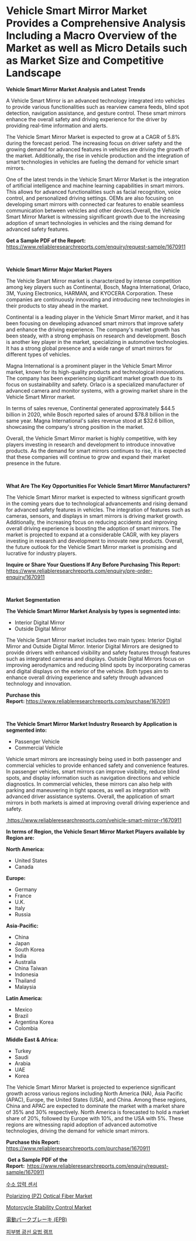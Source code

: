 <p><h1>Vehicle Smart Mirror Market Provides a Comprehensive Analysis Including a Macro Overview of the Market as well as Micro Details such as Market Size and Competitive Landscape</h1></p><p><strong>Vehicle Smart Mirror Market Analysis and Latest Trends</strong></p>
<p><p>A Vehicle Smart Mirror is an advanced technology integrated into vehicles to provide various functionalities such as rearview camera feeds, blind spot detection, navigation assistance, and gesture control. These smart mirrors enhance the overall safety and driving experience for the driver by providing real-time information and alerts.</p><p>The Vehicle Smart Mirror Market is expected to grow at a CAGR of 5.8% during the forecast period. The increasing focus on driver safety and the growing demand for advanced features in vehicles are driving the growth of the market. Additionally, the rise in vehicle production and the integration of smart technologies in vehicles are fueling the demand for vehicle smart mirrors.</p><p>One of the latest trends in the Vehicle Smart Mirror Market is the integration of artificial intelligence and machine learning capabilities in smart mirrors. This allows for advanced functionalities such as facial recognition, voice control, and personalized driving settings. OEMs are also focusing on developing smart mirrors with connected car features to enable seamless communication between vehicles and other devices.Overall, the Vehicle Smart Mirror Market is witnessing significant growth due to the increasing adoption of smart technologies in vehicles and the rising demand for advanced safety features.</p></p>
<p><strong>Get a Sample PDF of the Report:&nbsp;</strong> <a href="https://www.reliableresearchreports.com/enquiry/request-sample/1670911">https://www.reliableresearchreports.com/enquiry/request-sample/1670911</a></p>
<p>&nbsp;</p>
<p><strong>Vehicle Smart Mirror Major Market Players</strong></p>
<p><p>The Vehicle Smart Mirror market is characterized by intense competition among key players such as Continental, Bosch, Magna International, Orlaco, 3M, Yuxing Electronics, HARMAN, and KYOCERA Corporation. These companies are continuously innovating and introducing new technologies in their products to stay ahead in the market.</p><p>Continental is a leading player in the Vehicle Smart Mirror market, and it has been focusing on developing advanced smart mirrors that improve safety and enhance the driving experience. The company's market growth has been steady, with a strong emphasis on research and development. Bosch is another key player in the market, specializing in automotive technologies. It has a strong global presence and a wide range of smart mirrors for different types of vehicles.</p><p>Magna International is a prominent player in the Vehicle Smart Mirror market, known for its high-quality products and technological innovations. The company has been experiencing significant market growth due to its focus on sustainability and safety. Orlaco is a specialized manufacturer of advanced camera and monitor systems, with a growing market share in the Vehicle Smart Mirror market.</p><p>In terms of sales revenue, Continental generated approximately $44.5 billion in 2020, while Bosch reported sales of around $78.8 billion in the same year. Magna International's sales revenue stood at $32.6 billion, showcasing the company's strong position in the market.</p><p>Overall, the Vehicle Smart Mirror market is highly competitive, with key players investing in research and development to introduce innovative products. As the demand for smart mirrors continues to rise, it is expected that these companies will continue to grow and expand their market presence in the future.</p></p>
<p>&nbsp;</p>
<p><strong>What Are The Key Opportunities For Vehicle Smart Mirror Manufacturers?</strong></p>
<p><p>The Vehicle Smart Mirror market is expected to witness significant growth in the coming years due to technological advancements and rising demand for advanced safety features in vehicles. The integration of features such as cameras, sensors, and displays in smart mirrors is driving market growth. Additionally, the increasing focus on reducing accidents and improving overall driving experience is boosting the adoption of smart mirrors. The market is projected to expand at a considerable CAGR, with key players investing in research and development to innovate new products. Overall, the future outlook for the Vehicle Smart Mirror market is promising and lucrative for industry players.</p></p>
<p><strong>Inquire or Share Your Questions If Any Before Purchasing This Report:</strong> <a href="https://www.reliableresearchreports.com/enquiry/pre-order-enquiry/1670911">https://www.reliableresearchreports.com/enquiry/pre-order-enquiry/1670911</a></p>
<p>&nbsp;</p>
<p><strong>Market Segmentation</strong></p>
<p><strong>The Vehicle Smart Mirror Market Analysis by types is segmented into:</strong></p>
<p><ul><li>Interior Digital Mirror</li><li>Outside Digital Mirror</li></ul></p>
<p><p>The Vehicle Smart Mirror market includes two main types: Interior Digital Mirror and Outside Digital Mirror. Interior Digital Mirrors are designed to provide drivers with enhanced visibility and safety features through features such as integrated cameras and displays. Outside Digital Mirrors focus on improving aerodynamics and reducing blind spots by incorporating cameras and digital displays on the exterior of the vehicle. Both types aim to enhance overall driving experience and safety through advanced technology and innovation.</p></p>
<p><strong>Purchase this Report:&nbsp;</strong><a href="https://www.reliableresearchreports.com/purchase/1670911">https://www.reliableresearchreports.com/purchase/1670911</a></p>
<p>&nbsp;</p>
<p><strong>The Vehicle Smart Mirror Market Industry Research by Application is segmented into:</strong></p>
<p><ul><li>Passenger Vehicle</li><li>Commercial Vehicle</li></ul></p>
<p><p>Vehicle smart mirrors are increasingly being used in both passenger and commercial vehicles to provide enhanced safety and convenience features. In passenger vehicles, smart mirrors can improve visibility, reduce blind spots, and display information such as navigation directions and vehicle diagnostics. In commercial vehicles, these mirrors can also help with parking and maneuvering in tight spaces, as well as integration with advanced driver assistance systems. Overall, the application of smart mirrors in both markets is aimed at improving overall driving experience and safety.</p></p>
<p><a href="https://www.reliableresearchreports.com/vehicle-smart-mirror-r1670911">&nbsp;https://www.reliableresearchreports.com/vehicle-smart-mirror-r1670911</a></p>
<p><strong>In terms of Region, the Vehicle Smart Mirror Market Players available by Region are:</strong></p>
<p>
    <p> <strong> North America: </strong>
        <ul>
            <li>United States</li>
            <li>Canada</li>
        </ul>
        </p> 
    <p> <strong> Europe: </strong>
        <ul>
            <li>Germany</li>
            <li>France</li>
            <li>U.K.</li>
            <li>Italy</li>
            <li>Russia</li>
        </ul>
        </p> 
    <p> <strong> Asia-Pacific: </strong>
        <ul>
            <li>China</li>
            <li>Japan</li>
            <li>South Korea</li>
            <li>India</li>
            <li>Australia</li>
            <li>China Taiwan</li>
            <li>Indonesia</li>
            <li>Thailand</li>
            <li>Malaysia</li>
        </ul>
        </p> 
    <p> <strong> Latin America: </strong>
        <ul>
            <li>Mexico</li>
            <li>Brazil</li>
            <li>Argentina Korea</li>
            <li>Colombia</li>
        </ul>
        </p> 
    <p> <strong> Middle East & Africa: </strong>
        <ul>
            <li>Turkey</li>
            <li>Saudi</li>
            <li>Arabia</li>
            <li>UAE</li>
            <li>Korea</li>
        </ul>
    </p>
    </p>
<p><p>The Vehicle Smart Mirror Market is projected to experience significant growth across various regions including North America (NA), Asia Pacific (APAC), Europe, the United States (USA), and China. Among these regions, China and APAC are expected to dominate the market with a market share of 35% and 30% respectively. North America is forecasted to hold a market share of 20%, followed by Europe with 10%, and the USA with 5%. These regions are witnessing rapid adoption of advanced automotive technologies, driving the demand for vehicle smart mirrors.</p></p>
<p><strong>Purchase this Report: </strong><a href="https://www.reliableresearchreports.com/purchase/1670911">https://www.reliableresearchreports.com/purchase/1670911</a></p>
<p>&nbsp;<strong>Get a Sample PDF of the Report:&nbsp;&nbsp;</strong><a href="https://www.reliableresearchreports.com/enquiry/request-sample/1670911">https://www.reliableresearchreports.com/enquiry/request-sample/1670911</a></p>
<p><strong></strong></p>
<p><p><a href="https://medium.com/@pepo3k/%EC%88%98%EC%86%8C-%EC%95%95%EB%A0%A5-%EC%84%BC%EC%84%9C-%EC%8B%9C%EC%9E%A5-%EB%A9%94%ED%8A%B8%EB%A6%AD-%ED%95%B4%EB%8F%85-%EC%8B%9C%EC%9E%A5-%EC%A0%90%EC%9C%A0%EC%9C%A8-%ED%8A%B8%EB%A0%8C%EB%93%9C-%EB%B0%8F-%EC%84%B1%EC%9E%A5-%ED%8C%A8%ED%84%B4-662781748f93">수소 압력 센서</a></p><p><a href="https://issuu.com/reportprime-2/docs/polarizing-pz-optical-fiber-market-size-2030.pptx">Polarizing (PZ) Optical Fiber Market</a></p><p><a href="https://github.com/mancsybtousav/Market-Research-Report-List-2/blob/main/motorcycle-stability-control-market.md">Motorcycle Stability Control Market</a></p><p><a href="https://medium.com/@colinom7865/%E9%9B%BB%E5%8B%95%E3%83%91%E3%83%BC%E3%82%AF%E3%83%96%E3%83%AC%E3%83%BC%E3%82%AD-epb-%E5%B8%82%E5%A0%B4%E3%81%AF-%E5%B8%82%E5%A0%B4%E3%82%B7%E3%82%A7%E3%82%A2-%E5%B8%82%E5%A0%B4%E3%83%88%E3%83%AC%E3%83%B3%E3%83%89-%E5%B8%82%E5%A0%B4%E6%88%90%E9%95%B7%E3%81%AB%E9%96%A2%E3%81%99%E3%82%8B%E6%83%85%E5%A0%B1%E3%82%92%E6%8F%90%E4%BE%9B%E3%81%97%E3%81%BE%E3%81%99-a28b73d00d9b">電動パークブレーキ (EPB)</a></p><p><a href="https://medium.com/@witoldadamczyk1904/%ED%94%BC%EB%B6%80%EC%A7%88%ED%99%98-%EA%B4%91%EC%9A%94%EB%B2%95-%EB%9E%A8%ED%94%84-%EC%8B%9C%EC%9E%A5-%EB%B6%84%EC%84%9D-%EB%B0%8F-2024%EB%85%84%EB%B6%80%ED%84%B0-2031%EB%85%84%EA%B9%8C%EC%A7%80%EC%9D%98-%EA%B7%9C%EB%AA%A8-%EC%98%88%EC%B8%A1-af59bdadef6d">피부병 광선 요법 램프</a></p></p>